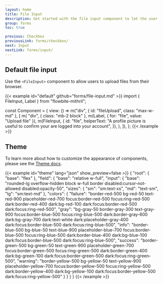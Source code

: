 ```yaml
---
layout: home
title: File Input
description: Get started with the file input component to let the user to upload one or more files from their device storage based on multiple styles and sizes
group: forms
toc: true

previous: Checkbox
previousLink: forms/checkbox/
next: Input
nextLink: forms/input/
---
```


## Default file input

Use the `<FileInput>` component to allow users to upload files from their browser.

{{< example id="default" github="forms/file-input.md" >}}
import { FileInput, Label } from "flowbite-mithril";

const Component = {
  view: () =>
    m("div", { id: "fileUpload", class: "max-w-md" }, [
      m(
        "div",
        { class: "mb-2 block" },
        m(Label, { for: "file", value: "Upload file" }),
        m(FileInput, {
          id: "file",
          helperText: "A profile picture is useful to confirm your are logged into your account",
        }),
      ),
    ]),
};
{{< /example >}}

## Theme

To learn more about how to customize the appearance of components, please see the [Theme docs](https://www.flowbite-react.com/docs/customize/theme).

{{< example id="theme" lang="json" show_preview=false >}}
{
  "root": {
    "base": "flex"
  },
  "field": {
    "base": "relative w-full",
    "input": {
      "base": "rounded-lg overflow-hidden block w-full border disabled:cursor-not-allowed disabled:opacity-50",
      "sizes": {
        "sm": "sm:text-xs",
        "md": "text-sm",
        "lg": "sm:text-md"
      },
      "colors": {
        "failure": "border-red-500 bg-red-50 text-red-900 placeholder-red-700 focus:border-red-500 focus:ring-red-500 dark:border-red-400 dark:bg-red-100 dark:focus:border-red-500 dark:focus:ring-red-500",
        "gray": "bg-gray-50 border-gray-300 text-gray-900 focus:border-blue-500 focus:ring-blue-500 dark:border-gray-600 dark:bg-gray-700 dark:text-white dark:placeholder-gray-400 dark:focus:border-blue-500 dark:focus:ring-blue-500",
        "info": "border-blue-500 bg-blue-50 text-blue-900 placeholder-blue-700 focus:border-blue-500 focus:ring-blue-500 dark:border-blue-400 dark:bg-blue-100 dark:focus:border-blue-500 dark:focus:ring-blue-500",
        "success": "border-green-500 bg-green-50 text-green-900 placeholder-green-700 focus:border-green-500 focus:ring-green-500 dark:border-green-400 dark:bg-green-100 dark:focus:border-green-500 dark:focus:ring-green-500",
        "warning": "border-yellow-500 bg-yellow-50 text-yellow-900 placeholder-yellow-700 focus:border-yellow-500 focus:ring-yellow-500 dark:border-yellow-400 dark:bg-yellow-100 dark:focus:border-yellow-500 dark:focus:ring-yellow-500"
      }
    }
  }
}
{{< /example >}}
